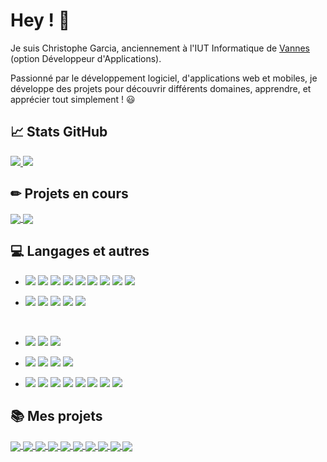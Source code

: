 # Hey ! 👋

Je suis Christophe Garcia, anciennement à l'IUT Informatique de [Vannes](https://www.iutvannes.fr/) (option Développeur d'Applications).

Passionné par le développement logiciel, d'applications web et mobiles, je développe des projets pour découvrir différents domaines, apprendre, et apprécier tout simplement ! 😃


## 📈 Stats GitHub

<a href="https://github-readme-stats.vercel.app/api?username=Garcia-Christophe&show_icons=true&theme=vue-dark">
  <img align="bottom" src="https://github-readme-stats.vercel.app/api?username=Garcia-Christophe&show_icons=true&theme=vue-dark" />
</a>

<a href="https://github-readme-stats.vercel.app/api/top-langs/?username=Garcia-Christophe&layout=compact&theme=vue-dark">
  <img align="bottom" src="https://github-readme-stats.vercel.app/api/top-langs/?username=Garcia-Christophe&layout=compact&theme=vue-dark" />
</a>

## ✏ Projets en cours

<a href="https://github.com/Garcia-Christophe/MesStocks">
  <img align="center" src="https://github-readme-stats.vercel.app/api/pin/?username=Garcia-Christophe&repo=MesStocks&theme=vue-dark" />
</a>

<a href="https://github.com/Garcia-Christophe/WereWolf">
  <img align="center" src="https://github-readme-stats.vercel.app/api/pin/?username=Garcia-Christophe&repo=WereWolf&theme=vue-dark" />
</a>


## 💻 Langages et autres

- ![](https://img.shields.io/badge/Code-Java-informational?style=flat&logo=Java&logoColor=white&color=2bbc8a)
![](https://img.shields.io/badge/Code-JavaScript-informational?style=flat&logo=JavaScript&logoColor=white&color=2bbc8a)
![](https://img.shields.io/badge/Code-PHP-informational?style=flat&logo=PHP&logoColor=white&color=2bbc8a)
![](https://img.shields.io/badge/Code-C++-informational?style=flat&logo=c%2B%2B&logoColor=white&color=2bbc8a)
![](https://img.shields.io/badge/Code-SQLite-informational?style=flat&logo=sqlite&logoColor=white&color=2bbc8a)
![](https://img.shields.io/badge/Code-MySQL-informational?style=flat&logo=MySQL&logoColor=white&color=2bbc8a)
![](https://img.shields.io/badge/Code-Python-informational?style=flat&logo=Python&logoColor=white&color=2bbc8a)
![](https://img.shields.io/badge/Code-HTML-informational?style=flat&logo=html5&logoColor=white&color=2bbc8a)
![](https://img.shields.io/badge/Code-CSS-informational?style=flat&logo=css3&logoColor=white&color=2bbc8a)

- ![](https://img.shields.io/badge/Librairie-React-informational?style=flat&logo=react&logoColor=white&color=2bbc8a)
![](https://img.shields.io/badge/Framework-ReactNative-informational?style=flat&logo=react&logoColor=white&color=2bbc8a)
![](https://img.shields.io/badge/Framework-Bootstrap-informational?style=flat&logo=Bootstrap&logoColor=white&color=2bbc8a)
![](https://img.shields.io/badge/Framework-Angular-informational?style=flat&logo=angular&logoColor=white&color=2bbc8a)
![](https://img.shields.io/badge/CMS-WordPress-informational?style=flat&logo=WordPress&logoColor=white&color=2bbc8a)

<br />
 
- ![](https://img.shields.io/badge/Test-JUnit-informational?style=flat&logoColor=white&color=2bbc8a)
![](https://img.shields.io/badge/Test-Katalon-informational?style=flat&logoColor=white&color=2bbc8a)
![](https://img.shields.io/badge/Test-Selenium-informational?style=flat&logoColor=white&color=2bbc8a)

- ![](https://img.shields.io/badge/Environnement-VisualStudioCode-informational?style=flat&logoColor=white&color=2bbc8a)
![](https://img.shields.io/badge/Environnement-Eclipse-informational?style=flat&logoColor=white&color=2bbc8a)
![](https://img.shields.io/badge/Environnement-AndroidStudio-informational?style=flat&logoColor=white&color=2bbc8a)
![](https://img.shields.io/badge/Environnement-IntelliJIDEA-informational?style=flat&logoColor=white&color=2bbc8a)

- ![](https://img.shields.io/badge/Outil-Git-informational?style=flat&logoColor=white&color=2bbc8a)
![](https://img.shields.io/badge/Outil-GitHub-informational?style=flat&logoColor=white&color=2bbc8a)
![](https://img.shields.io/badge/Outil-GitLab-informational?style=flat&logoColor=white&color=2bbc8a)
![](https://img.shields.io/badge/Outil-Chrome-informational?style=flat&logoColor=white&color=2bbc8a)
![](https://img.shields.io/badge/Outil-Gantt-informational?style=flat&logoColor=white&color=2bbc8a)
![](https://img.shields.io/badge/Outil-Excel-informational?style=flat&logoColor=white&color=2bbc8a)
![](https://img.shields.io/badge/Outil-Word-informational?style=flat&logoColor=white&color=2bbc8a)
![](https://img.shields.io/badge/Outil-PowerPoint-informational?style=flat&logoColor=white&color=2bbc8a)


## 📚 Mes projets

<a href="https://github.com/Garcia-Christophe/MesStocks">
  <img align="center" src="https://assets.gitlab-static.net/uploads/-/system/project/avatar/25979562/logo.png?width=64" />
</a>
<a href="https://github.com/Garcia-Christophe/Rosetta">
  <img align="center" src="https://assets.gitlab-static.net/uploads/-/system/project/avatar/21856436/logo.png?width=64" />
</a>
<a href="https://github.com/Garcia-Christophe/NavalBattle">
  <img align="center" src="https://assets.gitlab-static.net/uploads/-/system/project/avatar/26005963/logo.png?width=64" />
</a>
<a href="https://github.com/Garcia-Christophe/TodoListe">
  <img align="center" src="https://assets.gitlab-static.net/uploads/-/system/project/avatar/26006313/logo.png?width=64" />
</a>
<a href="https://github.com/Garcia-Christophe/TicTacToe">
  <img align="center" src="https://assets.gitlab-static.net/uploads/-/system/project/avatar/26004928/logo.png?width=64" />
</a>
<a href="https://github.com/Garcia-Christophe/WereWolf">
  <img align="center" src="https://assets.gitlab-static.net/uploads/-/system/project/avatar/26005788/logo.png?width=64" />
</a>
<a href="https://github.com/Garcia-Christophe/ZenGame">
  <img align="center" src="https://assets.gitlab-static.net/uploads/-/system/project/avatar/26005528/logo.png?width=64" />
</a>
<a href="https://github.com/Garcia-Christophe/SeaBattle">
  <img align="center" src="https://assets.gitlab-static.net/uploads/-/system/project/avatar/26005201/logo.png?width=64" />
</a>
<a href="https://github.com/Garcia-Christophe/Snake">
  <img align="center" text-decoration:"none" src="https://assets.gitlab-static.net/uploads/-/system/project/avatar/26003921/snakeIcon.png?width=64" />
</a>
<a href="https://github.com/Garcia-Christophe/Echecs">
  <img align="center" text-decoration:"none" src="https://assets.gitlab-static.net/uploads/-/system/project/avatar/26002630/icon.png?width=64" />
</a>
